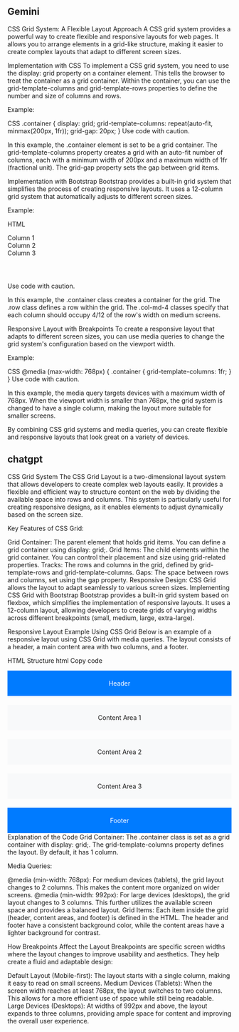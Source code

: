 ## Gemini

CSS Grid System: A Flexible Layout Approach
A CSS grid system provides a powerful way to create flexible and responsive layouts for web pages. It allows you to arrange elements in a grid-like structure, making it easier to create complex layouts that adapt to different screen sizes.

Implementation with CSS
To implement a CSS grid system, you need to use the display: grid property on a container element. This tells the browser to treat the container as a grid container. Within the container, you can use the grid-template-columns and grid-template-rows properties to define the number and size of columns and rows.

Example:

CSS
.container {
  display: grid;
  grid-template-columns: repeat(auto-fit, minmax(200px, 1fr));
  grid-gap: 20px;
}
Use code with caution.

In this example, the .container element is set to be a grid container. The grid-template-columns property creates a grid with an auto-fit number of columns, each with a minimum width of 200px and a maximum width of 1fr (fractional unit). The grid-gap property sets the gap between grid items.

Implementation with Bootstrap
Bootstrap provides a built-in grid system that simplifies the process of creating responsive layouts. It uses a 12-column grid system that automatically adjusts to different screen sizes.

Example:

HTML
<div class="container">
  <div class="row">
    <div class="col-md-4">Column 1</div>
    <div class="col-md-4">Column 2</div>
    <div class="col-md-4">Column 3</div>   

  </div>
</div>
Use code with caution.

In this example, the .container class creates a container for the grid. The .row class defines a row within the grid. The .col-md-4 classes specify that each column should occupy 4/12 of the row's width on medium screens.   

Responsive Layout with Breakpoints
To create a responsive layout that adapts to different screen sizes, you can use media queries to change the grid system's configuration based on the viewport width.

Example:

CSS
@media (max-width: 768px) {
  .container {
    grid-template-columns: 1fr;
  }
}
Use code with caution.

In this example, the media query targets devices with a maximum width of 768px. When the viewport width is smaller than 768px, the grid system is changed to have a single column, making the layout more suitable for smaller screens.

By combining CSS grid systems and media queries, you can create flexible and responsive layouts that look great on a variety of devices.

## chatgpt

CSS Grid System
The CSS Grid Layout is a two-dimensional layout system that allows developers to create complex web layouts easily. It provides a flexible and efficient way to structure content on the web by dividing the available space into rows and columns. This system is particularly useful for creating responsive designs, as it enables elements to adjust dynamically based on the screen size.

Key Features of CSS Grid:

Grid Container: The parent element that holds grid items. You can define a grid container using display: grid;.
Grid Items: The child elements within the grid container. You can control their placement and size using grid-related properties.
Tracks: The rows and columns in the grid, defined by grid-template-rows and grid-template-columns.
Gaps: The space between rows and columns, set using the gap property.
Responsive Design: CSS Grid allows the layout to adapt seamlessly to various screen sizes.
Implementing CSS Grid with Bootstrap
Bootstrap provides a built-in grid system based on flexbox, which simplifies the implementation of responsive layouts. It uses a 12-column layout, allowing developers to create grids of varying widths across different breakpoints (small, medium, large, extra-large).

Responsive Layout Example Using CSS Grid
Below is an example of a responsive layout using CSS Grid with media queries. The layout consists of a header, a main content area with two columns, and a footer.

HTML Structure
html
Copy code
<!DOCTYPE html>
<html lang="en">
<head>
  <meta charset="UTF-8">
  <meta name="viewport" content="width=device-width, initial-scale=1.0">
  <title>Responsive Grid Layout</title>
  <link href="https://cdn.jsdelivr.net/npm/bootstrap@5.3.0-alpha1/dist/css/bootstrap.min.css" rel="stylesheet">
  <style>
    .container {
      display: grid;
      grid-template-columns: repeat(1, 1fr); /* 1 column by default */
      grid-template-rows: auto 1fr auto; /* Header, content, footer */
      gap: 20px;
    }

    @media (min-width: 768px) { /* Medium devices (tablets) */
      .container {
        grid-template-columns: repeat(2, 1fr); /* 2 columns */
      }
    }

    @media (min-width: 992px) { /* Large devices (desktops) */
      .container {
        grid-template-columns: repeat(3, 1fr); /* 3 columns */
      }
    }

    .header, .footer {
      background-color: #007bff;
      color: white;
      padding: 20px;
      text-align: center;
    }

    .content {
      background-color: #f8f9fa;
      padding: 20px;
      text-align: center;
    }
  </style>
</head>
<body>

  <div class="container">
    <div class="header">Header</div>
    <div class="content">Content Area 1</div>
    <div class="content">Content Area 2</div>
    <div class="content">Content Area 3</div>
    <div class="footer">Footer</div>
  </div>

  <script src="https://cdn.jsdelivr.net/npm/bootstrap@5.3.0-alpha1/dist/js/bootstrap.bundle.min.js"></script>
</body>
</html>
Explanation of the Code
Grid Container: The .container class is set as a grid container with display: grid;. The grid-template-columns property defines the layout. By default, it has 1 column.

Media Queries:

@media (min-width: 768px): For medium devices (tablets), the grid layout changes to 2 columns. This makes the content more organized on wider screens.
@media (min-width: 992px): For large devices (desktops), the grid layout changes to 3 columns. This further utilizes the available screen space and provides a balanced layout.
Grid Items: Each item inside the grid (header, content areas, and footer) is defined in the HTML. The header and footer have a consistent background color, while the content areas have a lighter background for contrast.

How Breakpoints Affect the Layout
Breakpoints are specific screen widths where the layout changes to improve usability and aesthetics. They help create a fluid and adaptable design:

Default Layout (Mobile-first): The layout starts with a single column, making it easy to read on small screens.
Medium Devices (Tablets): When the screen width reaches at least 768px, the layout switches to two columns. This allows for a more efficient use of space while still being readable.
Large Devices (Desktops): At widths of 992px and above, the layout expands to three columns, providing ample space for content and improving the overall user experience.
